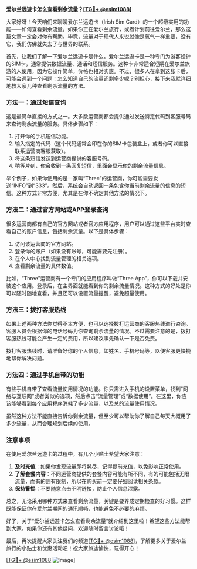 **爱尔兰远遊卡怎么查看剩余流量？[[TG💪+ @esim1088](https://t.me/s/esim1088)]**

大家好呀！今天咱们来聊聊爱尔兰远遊卡（Irish Sim Card）的一个超级实用的功能——如何查看剩余流量。如果你正在爱尔兰旅行，或者计划前往爱尔兰，那么这篇文章一定会对你有帮助。毕竟，流量对于现代人来说就像是氧气一样重要，没有它，我们仿佛就失去了与世界的联系。

首先，让我们了解一下爱尔兰远遊卡是什么。爱尔兰远遊卡是一种专门为游客设计的SIM卡，通常提供数据流量、通话和短信服务。这种卡非常适合短期在爱尔兰旅游的人使用，因为它操作简单，价格也相对实惠。不过，很多人在拿到这张卡后，可能会遇到一个问题：怎么知道自己的流量还剩多少呢？别担心，接下来我就详细地教大家几种查看剩余流量的方法。

### 方法一：通过短信查询

这是最简单直接的方式之一。大多数运营商都会提供通过发送特定代码到客服号码来查询剩余流量的服务。具体步骤如下：

1. 打开你的手机短信功能。
2. 输入指定的代码（这个代码通常会印在你的SIM卡包装盒上，或者你可以直接联系运营商客服获取）。
3. 将这条短信发送到运营商提供的客服号码。
4. 稍等片刻，你会收到一条回复短信，里面会显示你的剩余流量信息。

举个例子，如果你使用的是一家叫“Three”的运营商，你可能需要发送“INFO”到“333”。然后，系统会自动返回一条包含你当前剩余流量的信息的短信。这种方式非常方便，尤其是在你不确定其他方法的情况下。

### 方法二：通过官方网站或APP登录查询

很多运营商都有自己的官方网站或者官方应用程序，用户可以通过这些平台实时查看自己的账户信息，包括剩余流量。以下是具体步骤：

1. 访问该运营商的官方网站。
2. 登录你的账户（如果没有账号，可能需要先注册）。
3. 在个人中心找到流量管理的相关选项。
4. 查看剩余流量的具体数值。

比如，“Three”运营商有一个专门的应用程序叫做“Three App”，你可以下载并安装这个应用。登录后，在主界面就能看到你的剩余流量情况。这种方式的好处是你可以随时随地查看，并且还可以设置流量提醒，避免超量使用。

### 方法三：拨打客服热线

如果上述两种方法你觉得不太方便，也可以选择拨打运营商的客服热线进行咨询。客服人员会根据你的电话号码为你查询剩余流量的情况。不过需要注意的是，拨打客服热线可能会产生一定的费用，所以建议事先确认一下是否免费。

拨打客服热线时，请准备好你的个人信息，如姓名、手机号码等，以便客服更快捷地帮你解决问题。

### 方法四：通过手机自带的功能

有些手机自带了查看流量使用情况的功能。你只需进入手机的设置菜单，找到“网络与互联网”或者类似的选项，然后点击“流量管理”或“数据使用”。在这里，你应该能够看到每个应用程序消耗了多少流量，以及总的流量使用情况。

虽然这种方法不能直接告诉你剩余流量，但至少可以帮助你了解自己每天大概用了多少流量，从而合理规划后续的使用。

### 注意事项

在使用爱尔兰远遊卡的过程中，有几个小贴士希望大家注意：

1. **及时充值**：如果你发现流量即将耗尽，记得提前充值，以免影响正常使用。
2. **了解套餐内容**：不同运营商提供的套餐内容可能有所不同，有的可能包括无限流量，而有的则有限制，所以在购买前一定要仔细阅读相关条款。
3. **保持警惕**：不要随意点击不明链接，防止个人信息泄露。

总之，无论采用哪种方式来查看剩余流量，关键是要养成定期检查的好习惯。这样既能保证你在爱尔兰期间的通讯顺畅，也能避免不必要的麻烦。

好了，关于“爱尔兰远遊卡怎么查看剩余流量”就介绍到这里啦！希望这些方法能帮到大家。如果你还有其他疑问，欢迎随时留言讨论哦！

最后，再次提醒大家关注我们的频道[[TG💪+ @esim1088](https://t.me/s/esim1088)]，了解更多关于爱尔兰旅行的小贴士和优惠活动吧！祝大家旅途愉快，玩得开心！

[[TG💪+ @esim1088](https://t.me/s/esim1088) ![Image](https://i.postimg.cc/4NQfJmqS/Snipaste-2025-05-13-00-14-12.png)]